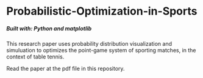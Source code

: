 # Probabilistic-Optimization-in-Sports

##### Built with: Python and matplotlib

This research paper uses probability distribution visualization and simuluation to optimizes the point-game system of sporting matches, in the context of table tennis. 

Read the paper at the pdf file in this repository.
